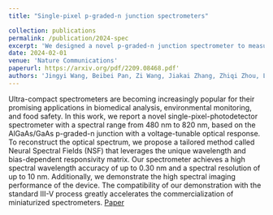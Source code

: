 ```yaml
---
title: "Single-pixel p-graded-n junction spectrometers"

collection: publications
permalink: /publication/2024-spec
excerpt: 'We designed a novel p-graded-n junction spectrometer to measure the spectrum of materials using a neural network as a signal decoder.'
date: 2024-02-01
venue: 'Nature Communications'
paperurl: https://arxiv.org/pdf/2209.08468.pdf'
authors: 'Jingyi Wang, Beibei Pan, Zi Wang, Jiakai Zhang, Zhiqi Zhou, Lu Yao, Yanan Wu, Wuwei Ren, Jianyu Wang, Jingyi Yu*, Baile Chen*'
---
```

Ultra-compact spectrometers are becoming increasingly popular for their promising applications in biomedical analysis, environmental monitoring, and food safety. In this work, we report a novel single-pixel-photodetector spectrometer with a spectral range from 480 nm to 820 nm, based on the AlGaAs/GaAs p-graded-n junction with a voltage-tunable optical response. To reconstruct the optical spectrum, we propose a tailored method called Neural Spectral Fields (NSF) that leverages the unique wavelength and bias-dependent responsivity matrix. Our spectrometer achieves a high spectral wavelength accuracy of up to 0.30 nm and a spectral resolution of up to 10 nm. Additionally, we demonstrate the high spectral imaging performance of the device. The compatibility of our demonstration with the standard III-V process greatly accelerates the commercialization of miniaturized spectrometers.
[Paper](https://arxiv.org/pdf/2306.04388.pdf)
